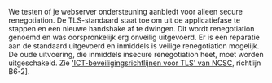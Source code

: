 We testen of je webserver ondersteuning aanbiedt voor alleen secure renegotiation. De TLS-standaard staat toe om uit de applicatiefase te stappen en een nieuwe handshake af te dwingen. Dit wordt renegotiation genoemd en was oorspronkelijk erg onveilig uitgevoerd. Er is een reparatie aan de standaard uitgevoerd en inmiddels is veilige renegotiation mogelijk. De oude uitvoering, die inmiddels insecure renegotiation heet, moet worden uitgeschakeld. Zie ['ICT-beveiligingsrichtlijnen voor TLS' van NCSC](https://www.ncsc.nl/actueel/whitepapers/ict-beveiligingsrichtlijnen-voor-transport-layer-security-tls.html), richtlijn B6-2].
